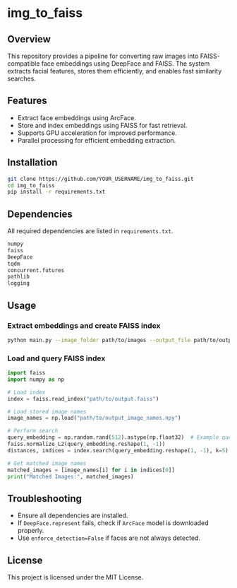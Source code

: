 # img_to_faiss

## Overview
This repository provides a pipeline for converting raw images into FAISS-compatible face embeddings using DeepFace and FAISS. The system extracts facial features, stores them efficiently, and enables fast similarity searches.

## Features
- Extract face embeddings using ArcFace.
- Store and index embeddings using FAISS for fast retrieval.
- Supports GPU acceleration for improved performance.
- Parallel processing for efficient embedding extraction.

## Installation
```sh
git clone https://github.com/YOUR_USERNAME/img_to_faiss.git
cd img_to_faiss
pip install -r requirements.txt
```

## Dependencies
All required dependencies are listed in `requirements.txt`.
```txt
numpy
faiss
DeepFace
tqdm
concurrent.futures
pathlib
logging
```

## Usage
### Extract embeddings and create FAISS index
```sh
python main.py --image_folder path/to/images --output_file path/to/output.faiss
```

### Load and query FAISS index
```python
import faiss
import numpy as np

# Load index
index = faiss.read_index("path/to/output.faiss")

# Load stored image names
image_names = np.load("path/to/output_image_names.npy")

# Perform search
query_embedding = np.random.rand(512).astype(np.float32)  # Example query
faiss.normalize_L2(query_embedding.reshape(1, -1))
distances, indices = index.search(query_embedding.reshape(1, -1), k=5)

# Get matched image names
matched_images = [image_names[i] for i in indices[0]]
print("Matched Images:", matched_images)
```

## Troubleshooting
- Ensure all dependencies are installed.
- If `DeepFace.represent` fails, check if `ArcFace` model is downloaded properly.
- Use `enforce_detection=False` if faces are not always detected.

## License
This project is licensed under the MIT License.


